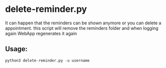 delete-reminder.py
==================

It can happen that the reminders can be shown anymore or you can delete a appointment.  this script will remove the reminders folder and when logging again WebApp regenerates it again


## Usage:

```python
python3 delete-reminder.py -u username
```